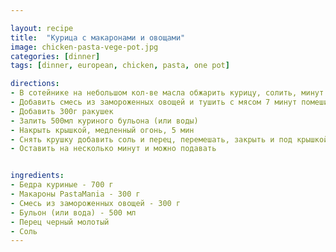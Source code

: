 ```yaml
---

layout: recipe
title:  "Курица с макаронами и овощами"
image: chicken-pasta-vege-pot.jpg
categories: [dinner]
tags: [dinner, european, chicken, pasta, one pot]

directions:
- В сотейнике на небольшом кол-ве масла обжарить курицу, солить, минут 5-7
- Добавить смесь из замороженных овощей и тушить с мясом 7 минут помешивая
- Добавить 300г ракушек
- Залить 500мл куриного бульона (или воды)
- Накрыть крышкой, медленный огонь, 5 мин
- Снять крушку добавить соль и перец, перемешать, закрыть и под крышкой еще 2-3 минуты. Бульона на дне должно остаться совсем немного
- Оставить на несколько минут и можно подавать


ingredients:
- Бедра куриные - 700 г
- Макароны PastaMania - 300 г
- Смесь из замороженных овощей - 300 г
- Бульон (или вода) - 500 мл
- Перец черный молотый
- Соль 
---
```


